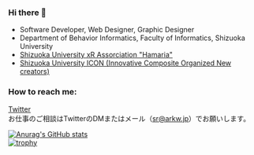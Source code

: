 ### Hi there 👋

<!--
**arkwnet/arkwnet** is a ✨ _special_ ✨ repository because its `README.md` (this file) appears on your GitHub profile.

Here are some ideas to get you started:

- 🔭 I’m currently working on ...
- 🌱 I’m currently learning ...
- 👯 I’m looking to collaborate on ...
- 🤔 I’m looking for help with ...
- 💬 Ask me about ...
- 📫 How to reach me: ...
- 😄 Pronouns: ...
- ⚡ Fun fact: ...
-->

- Software Developer, Web Designer, Graphic Designer
- Department of Behavior Informatics, Faculty of Informatics, Shizuoka University
- [Shizuoka University xR Assorciation "Hamaria"](https://xr-hamaria.github.io/)
- [Shizuoka University ICON (Innovative Composite Organized New creators)](https://iconcreator.web.fc2.com/)

### How to reach me:
[Twitter](https://twitter.com/arkw0)  
お仕事のご相談はTwitterのDMまたはメール（sr@arkw.jp）でお願いします。

[![Anurag's GitHub stats](https://github-readme-stats.vercel.app/api?username=arkwnet)](https://github.com/anuraghazra/github-readme-stats)  
[![trophy](https://github-profile-trophy.vercel.app/?username=arkwnet)](https://github.com/ryo-ma/github-profile-trophy)
